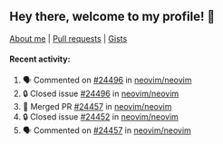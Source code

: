 ## Hey there, welcome to my profile! 👋

[About me](https://seandewar.github.io/)
 | [Pull requests](https://github.com/search?p=1&q=author%3Aseandewar+is%3Apr)
 | [Gists](https://gist.github.com/seandewar)

#### Recent activity:

<!--START_SECTION:activity-->
1. 🗣 Commented on [#24496](https://github.com/neovim/neovim/issues/24496#issuecomment-1653451642) in [neovim/neovim](https://github.com/neovim/neovim)
2. 🔒 Closed issue [#24496](https://github.com/neovim/neovim/issues/24496) in [neovim/neovim](https://github.com/neovim/neovim)
3. 🎉 Merged PR [#24457](https://github.com/neovim/neovim/pull/24457) in [neovim/neovim](https://github.com/neovim/neovim)
4. 🔒 Closed issue [#24452](https://github.com/neovim/neovim/issues/24452) in [neovim/neovim](https://github.com/neovim/neovim)
5. 🗣 Commented on [#24457](https://github.com/neovim/neovim/pull/24457#issuecomment-1652446105) in [neovim/neovim](https://github.com/neovim/neovim)
<!--END_SECTION:activity-->
